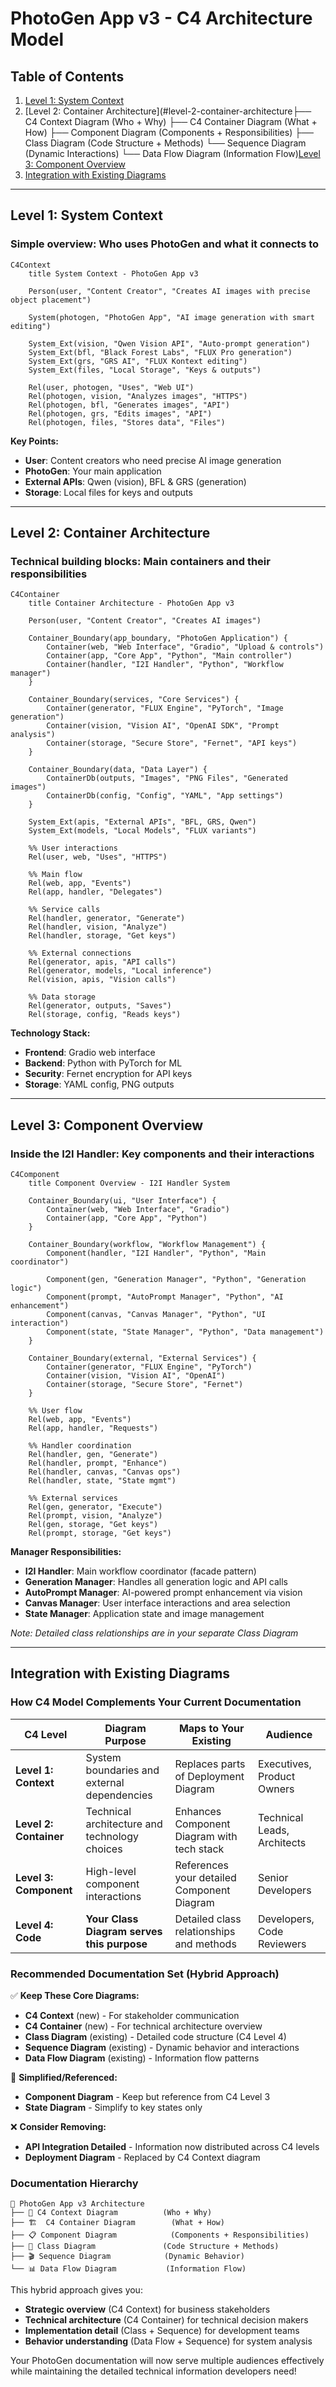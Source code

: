 # PhotoGen App v3 - C4 Architecture Model

## Table of Contents
1. [Level 1: System Context](#level-1-system-context)
2. [Level 2: Container Architecture](#level-2-container-architecture├── C4 Context Diagram          (Who + Why)
├── C4 Container Diagram        (What + How)
├── Component Diagram            (Components + Responsibilities)
├── Class Diagram               (Code Structure + Methods)
└── Sequence Diagram            (Dynamic Interactions)
└── Data Flow Diagram           (Information Flow)[Level 3: Component Overview](#level-3-component-overview)
4. [Integration with Existing Diagrams](#integration-with-existing-diagrams)

---

## Level 1: System Context

### Simple overview: Who uses PhotoGen and what it connects to

```mermaid
C4Context
    title System Context - PhotoGen App v3
    
    Person(user, "Content Creator", "Creates AI images with precise object placement")
    
    System(photogen, "PhotoGen App", "AI image generation with smart editing")
    
    System_Ext(vision, "Qwen Vision API", "Auto-prompt generation")
    System_Ext(bfl, "Black Forest Labs", "FLUX Pro generation")  
    System_Ext(grs, "GRS AI", "FLUX Kontext editing")
    System_Ext(files, "Local Storage", "Keys & outputs")
    
    Rel(user, photogen, "Uses", "Web UI")
    Rel(photogen, vision, "Analyzes images", "HTTPS")
    Rel(photogen, bfl, "Generates images", "API")
    Rel(photogen, grs, "Edits images", "API") 
    Rel(photogen, files, "Stores data", "Files")
```

**Key Points:**
- **User**: Content creators who need precise AI image generation
- **PhotoGen**: Your main application 
- **External APIs**: Qwen (vision), BFL & GRS (generation)
- **Storage**: Local files for keys and outputs

---

## Level 2: Container Architecture

### Technical building blocks: Main containers and their responsibilities

```mermaid
C4Container
    title Container Architecture - PhotoGen App v3
    
    Person(user, "Content Creator", "Creates AI images")
    
    Container_Boundary(app_boundary, "PhotoGen Application") {
        Container(web, "Web Interface", "Gradio", "Upload & controls")
        Container(app, "Core App", "Python", "Main controller")
        Container(handler, "I2I Handler", "Python", "Workflow manager")
    }
    
    Container_Boundary(services, "Core Services") {
        Container(generator, "FLUX Engine", "PyTorch", "Image generation")
        Container(vision, "Vision AI", "OpenAI SDK", "Prompt analysis")
        Container(storage, "Secure Store", "Fernet", "API keys")
    }
    
    Container_Boundary(data, "Data Layer") {
        ContainerDb(outputs, "Images", "PNG Files", "Generated images")
        ContainerDb(config, "Config", "YAML", "App settings")
    }
    
    System_Ext(apis, "External APIs", "BFL, GRS, Qwen")
    System_Ext(models, "Local Models", "FLUX variants")
    
    %% User interactions
    Rel(user, web, "Uses", "HTTPS")
    
    %% Main flow
    Rel(web, app, "Events")
    Rel(app, handler, "Delegates")
    
    %% Service calls  
    Rel(handler, generator, "Generate")
    Rel(handler, vision, "Analyze")
    Rel(handler, storage, "Get keys")
    
    %% External connections
    Rel(generator, apis, "API calls")
    Rel(generator, models, "Local inference")
    Rel(vision, apis, "Vision calls")
    
    %% Data storage
    Rel(generator, outputs, "Saves")
    Rel(storage, config, "Reads keys")
```

**Technology Stack:**
- **Frontend**: Gradio web interface
- **Backend**: Python with PyTorch for ML
- **Security**: Fernet encryption for API keys
- **Storage**: YAML config, PNG outputs

---

## Level 3: Component Overview

### Inside the I2I Handler: Key components and their interactions

```mermaid
C4Component
    title Component Overview - I2I Handler System
    
    Container_Boundary(ui, "User Interface") {
        Container(web, "Web Interface", "Gradio")
        Container(app, "Core App", "Python")
    }
    
    Container_Boundary(workflow, "Workflow Management") {
        Component(handler, "I2I Handler", "Python", "Main coordinator")
        
        Component(gen, "Generation Manager", "Python", "Generation logic")
        Component(prompt, "AutoPrompt Manager", "Python", "AI enhancement") 
        Component(canvas, "Canvas Manager", "Python", "UI interaction")
        Component(state, "State Manager", "Python", "Data management")
    }
    
    Container_Boundary(external, "External Services") {
        Container(generator, "FLUX Engine", "PyTorch")
        Container(vision, "Vision AI", "OpenAI")
        Container(storage, "Secure Store", "Fernet")
    }
    
    %% User flow
    Rel(web, app, "Events")
    Rel(app, handler, "Requests")
    
    %% Handler coordination
    Rel(handler, gen, "Generate")
    Rel(handler, prompt, "Enhance")
    Rel(handler, canvas, "Canvas ops")
    Rel(handler, state, "State mgmt")
    
    %% External services
    Rel(gen, generator, "Execute")
    Rel(prompt, vision, "Analyze")
    Rel(gen, storage, "Get keys")
    Rel(prompt, storage, "Get keys")
```

**Manager Responsibilities:**
- **I2I Handler**: Main workflow coordinator (facade pattern)
- **Generation Manager**: Handles all generation logic and API calls
- **AutoPrompt Manager**: AI-powered prompt enhancement via vision
- **Canvas Manager**: User interface interactions and area selection
- **State Manager**: Application state and image management

*Note: Detailed class relationships are in your separate Class Diagram*

---

## Integration with Existing Diagrams

### How C4 Model Complements Your Current Documentation

| C4 Level | Diagram Purpose | Maps to Your Existing | Audience |
|----------|-----------------|----------------------|----------|
| **Level 1: Context** | System boundaries and external dependencies | Replaces parts of Deployment Diagram | Executives, Product Owners |
| **Level 2: Container** | Technical architecture and technology choices | Enhances Component Diagram with tech stack | Technical Leads, Architects |
| **Level 3: Component** | High-level component interactions | References your detailed Component Diagram | Senior Developers |
| **Level 4: Code** | **Your Class Diagram serves this purpose** | Detailed class relationships and methods | Developers, Code Reviewers |

### Recommended Documentation Set (Hybrid Approach)

✅ **Keep These Core Diagrams:**
- **C4 Context** (new) - For stakeholder communication
- **C4 Container** (new) - For technical architecture overview  
- **Class Diagram** (existing) - Detailed code structure (C4 Level 4)
- **Sequence Diagram** (existing) - Dynamic behavior and interactions
- **Data Flow Diagram** (existing) - Information flow patterns

🔄 **Simplified/Referenced:**
- **Component Diagram** - Keep but reference from C4 Level 3
- **State Diagram** - Simplify to key states only

❌ **Consider Removing:**
- **API Integration Detailed** - Information now distributed across C4 levels
- **Deployment Diagram** - Replaced by C4 Context diagram

### Documentation Hierarchy

```
📁 PhotoGen App v3 Architecture
├── 🎯 C4 Context Diagram          (Who + Why)
├── 🏗️  C4 Container Diagram        (What + How)
├── 📋 Component Diagram            (Components + Responsibilities)
├── 🔧 Class Diagram               (Code Structure + Methods)
├── 🎬 Sequence Diagram            (Dynamic Behavior)
└── 📊 Data Flow Diagram           (Information Flow)
```

This hybrid approach gives you:
- **Strategic overview** (C4 Context) for business stakeholders
- **Technical architecture** (C4 Container) for technical decision makers  
- **Implementation detail** (Class + Sequence) for development teams
- **Behavior understanding** (Data Flow + Sequence) for system analysis

Your PhotoGen documentation will now serve multiple audiences effectively while maintaining the detailed technical information developers need!
